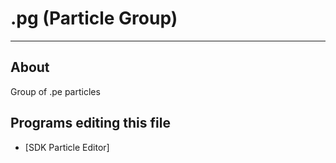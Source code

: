 # .pg (Particle Group)

___

## About

Group of .pe particles

## Programs editing this file

- [SDK Particle Editor]